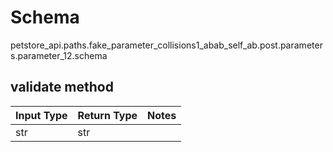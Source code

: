 # Schema
petstore_api.paths.fake_parameter_collisions1_abab_self_ab.post.parameters.parameter_12.schema

## validate method
Input Type | Return Type | Notes
------------ | ------------- | -------------
str | str |
